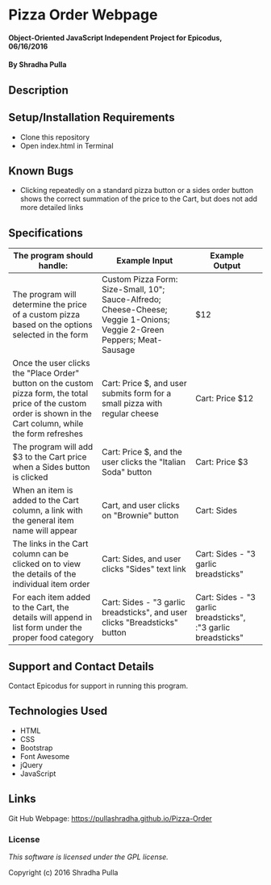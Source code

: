 # Pizza Order Webpage

#### Object-Oriented JavaScript Independent Project for Epicodus, 06/16/2016

#### By Shradha Pulla

## Description


## Setup/Installation Requirements

* Clone this repository
* Open index.html in Terminal

## Known Bugs

* Clicking repeatedly on a standard pizza button or a sides order button shows the correct summation of the price to the Cart, but does not add more detailed links

## Specifications

The program should handle: | Example Input | Example Output
----- | ----- | -----
The program will determine the price of a custom pizza based on the options selected in the form | Custom Pizza Form: Size-Small, 10"; Sauce-Alfredo; Cheese-Cheese; Veggie 1-Onions; Veggie 2-Green Peppers; Meat-Sausage | $12
Once the user clicks the "Place Order" button on the custom pizza form, the total price of the custom order is shown in the Cart column, while the form refreshes | Cart: Price $, and user submits form for a small pizza with regular cheese | Cart: Price $12
The program will add $3 to the Cart price when a Sides button is clicked | Cart: Price $, and the user clicks the "Italian Soda" button | Cart: Price $3
When an item is added to the Cart column, a link with the general item name will appear | Cart, and user clicks on "Brownie" button | Cart: Sides
The links in the Cart column can be clicked on to view the details of the individual item order | Cart: Sides, and user clicks "Sides" text link | Cart: Sides - "3 garlic breadsticks"
For each item added to the Cart, the details will append in list form under the proper food category | Cart: Sides - "3 garlic breadsticks", and user clicks "Breadsticks" button   | Cart: Sides - "3 garlic breadsticks", :"3 garlic breadsticks"

## Support and Contact Details

Contact Epicodus for support in running this program.

## Technologies Used

* HTML
* CSS
* Bootstrap
* Font Awesome
* jQuery
* JavaScript

## Links

Git Hub Webpage: https://pullashradha.github.io/Pizza-Order

### License

*This software is licensed under the GPL license.*

Copyright (c) 2016 Shradha Pulla
